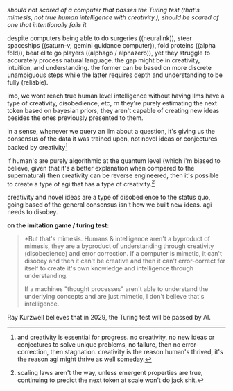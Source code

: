 




*should not scared of a computer that passes the Turing test (that's mimesis, not true human intelligence with creativity.), should be scared of one that intentionally fails it*

despite computers being able to do surgeries ((neuralink)), steer spaceships ((saturn-v, gemini guidance computer)), fold proteins ((alpha fold)), beat elite go players ((alphago / alphazero)), yet they struggle to accurately process natural language. the gap might be in creativity, intuition, and understanding. the former can be based on more discrete unambiguous steps while the latter requires depth and understanding to be fully (reliable).

imo, we wont reach true human level intelligence without having llms have a type of creativity, disobedience, etc, rn they're purely estimating the next token based on bayesian priors, they aren't capable of creating new ideas besides the ones previously presented to them.

in a sense, whenever we query an llm about a question, it's giving us the consensus of the data it was trained upon, not novel ideas or conjectures backed by creativity[^1]

if human's are purely algorithmic at the quantum level (which i'm biased to believe, given that it's a better explanation when compared to the supernatural) then creativity can be reverse engineered, then it's possible to create a type of agi that has a type of creativity.[^2]

creativity and novel ideas are a type of disobedience to the status quo, going based of the general consensus isn't how we built new ideas. agi needs to disobey.

**on the imitation game / turing test:**
> *But that's mimesis. Humans & intelligence aren't a byproduct of mimesis, they are a byproduct of understanding through creativity (disobedience) and error correction. If a computer is mimetic, it can't disobey and then it can't be creative and then it can't error-correct for itself to create it's own knowledge and intelligence through understanding. 
> 
> If a machines "thought processes" aren't able to understand the underlying concepts and are just mimetic, I don't believe that's intelligence.


Ray Kurzweil believes that in 2029, the Turing test will be passed by AI.

[^1]: and creativity is essential for progress. no creativity, no new ideas or conjectures to solve unique problems, no failure, then no error-correction, then stagnation. creativity is the reason human's thrived, it's the reason agi might thrive as well someday.

[^2]: scaling laws aren't the way, unless emergent properties are true, continuing to predict the next token at scale won't do jack shit.